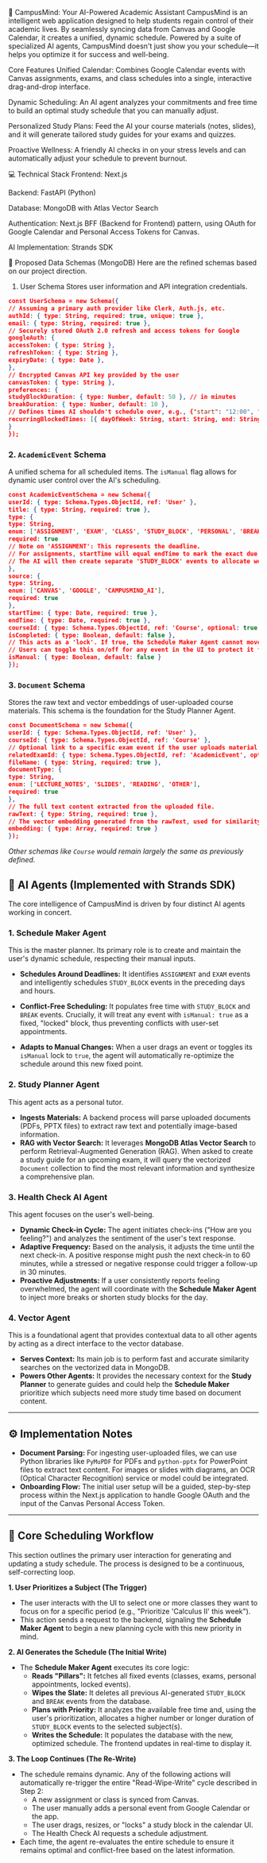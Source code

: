 🧠 CampusMind: Your AI-Powered Academic Assistant
CampusMind is an intelligent web application designed to help students regain control of their academic lives. By seamlessly syncing data from Canvas and Google Calendar, it creates a unified, dynamic schedule. Powered by a suite of specialized AI agents, CampusMind doesn't just show you your schedule—it helps you optimize it for success and well-being.

Core Features
Unified Calendar: Combines Google Calendar events with Canvas assignments, exams, and class schedules into a single, interactive drag-and-drop interface.

Dynamic Scheduling: An AI agent analyzes your commitments and free time to build an optimal study schedule that you can manually adjust.

Personalized Study Plans: Feed the AI your course materials (notes, slides), and it will generate tailored study guides for your exams and quizzes.

Proactive Wellness: A friendly AI checks in on your stress levels and can automatically adjust your schedule to prevent burnout.

💻 Technical Stack
Frontend: Next.js

Backend: FastAPI (Python)

Database: MongoDB with Atlas Vector Search

Authentication: Next.js BFF (Backend for Frontend) pattern, using OAuth for Google Calendar and Personal Access Tokens for Canvas.

AI Implementation: Strands SDK

💾 Proposed Data Schemas (MongoDB)
Here are the refined schemas based on our project direction.

1. User Schema
   Stores user information and API integration credentials.

```json
const UserSchema = new Schema({
// Assuming a primary auth provider like Clerk, Auth.js, etc.
authId: { type: String, required: true, unique: true },
email: { type: String, required: true },
// Securely stored OAuth 2.0 refresh and access tokens for Google
googleAuth: {
accessToken: { type: String },
refreshToken: { type: String },
expiryDate: { type: Date },
},
// Encrypted Canvas API key provided by the user
canvasToken: { type: String },
preferences: {
studyBlockDuration: { type: Number, default: 50 }, // in minutes
breakDuration: { type: Number, default: 10 },
// Defines times AI shouldn't schedule over, e.g., {"start": "12:00", "end": "13:00"}
recurringBlockedTimes: [{ dayOfWeek: String, start: String, end: String }],
}
});
```

### 2. `AcademicEvent` Schema

A unified schema for all scheduled items. The `isManual` flag allows for dynamic user control over the AI's scheduling.

```json
const AcademicEventSchema = new Schema({
userId: { type: Schema.Types.ObjectId, ref: 'User' },
title: { type: String, required: true },
type: {
type: String,
enum: ['ASSIGNMENT', 'EXAM', 'CLASS', 'STUDY_BLOCK', 'PERSONAL', 'BREAK'],
required: true
// Note on 'ASSIGNMENT': This represents the deadline.
// For assignments, startTime will equal endTime to mark the exact due date.
// The AI will then create separate 'STUDY_BLOCK' events to allocate work time.
},
source: {
type: String,
enum: ['CANVAS', 'GOOGLE', 'CAMPUSMIND_AI'],
required: true
},
startTime: { type: Date, required: true },
endTime: { type: Date, required: true },
courseId: { type: Schema.Types.ObjectId, ref: 'Course', optional: true },
isCompleted: { type: Boolean, default: false },
// This acts as a 'lock'. If true, the Schedule Maker Agent cannot move or delete this event.
// Users can toggle this on/off for any event in the UI to protect it from AI re-scheduling.
isManual: { type: Boolean, default: false }
});
```

### 3. `Document` Schema

Stores the raw text and vector embeddings of user-uploaded course materials. This schema is the foundation for the Study Planner Agent.

```json
const DocumentSchema = new Schema({
userId: { type: Schema.Types.ObjectId, ref: 'User' },
courseId: { type: Schema.Types.ObjectId, ref: 'Course' },
// Optional link to a specific exam event if the user uploads material for one exam.
relatedExamId: { type: Schema.Types.ObjectId, ref: 'AcademicEvent', optional: true },
fileName: { type: String, required: true },
documentType: {
type: String,
enum: ['LECTURE_NOTES', 'SLIDES', 'READING', 'OTHER'],
required: true
},
// The full text content extracted from the uploaded file.
rawText: { type: String, required: true },
// The vector embedding generated from the rawText, used for similarity search.
embedding: { type: Array, required: true }
});
```

_Other schemas like `Course` would remain largely the same as previously defined._

## 🤖 AI Agents (Implemented with Strands SDK)

The core intelligence of CampusMind is driven by four distinct AI agents working in concert.

### 1. Schedule Maker Agent

This is the master planner. Its primary role is to create and maintain the user's dynamic schedule, respecting their manual inputs.

- **Schedules Around Deadlines:** It identifies `ASSIGNMENT` and `EXAM` events and intelligently schedules `STUDY_BLOCK` events in the preceding days and hours.

- **Conflict-Free Scheduling:** It populates free time with `STUDY_BLOCK` and `BREAK` events. Crucially, it will treat any event with `isManual: true` as a fixed, "locked" block, thus preventing conflicts with user-set appointments.

- **Adapts to Manual Changes:** When a user drags an event or toggles its `isManual` lock to `true`, the agent will automatically re-optimize the schedule around this new fixed point.

### 2. Study Planner Agent

This agent acts as a personal tutor.

- **Ingests Materials:** A backend process will parse uploaded documents (PDFs, PPTX files) to extract raw text and potentially image-based information.
- **RAG with Vector Search:** It leverages **MongoDB Atlas Vector Search** to perform Retrieval-Augmented Generation (RAG). When asked to create a study guide for an upcoming exam, it will query the vectorized `Document` collection to find the most relevant information and synthesize a comprehensive plan.

### 3\. Health Check AI Agent

This agent focuses on the user's well-being.

- **Dynamic Check-in Cycle:** The agent initiates check-ins ("How are you feeling?") and analyzes the sentiment of the user's text response.
- **Adaptive Frequency:** Based on the analysis, it adjusts the time until the next check-in. A positive response might push the next check-in to 60 minutes, while a stressed or negative response could trigger a follow-up in 30 minutes.
- **Proactive Adjustments:** If a user consistently reports feeling overwhelmed, the agent will coordinate with the **Schedule Maker Agent** to inject more breaks or shorten study blocks for the day.

### 4\. Vector Agent

This is a foundational agent that provides contextual data to all other agents by acting as a direct interface to the vector database.

- **Serves Context:** Its main job is to perform fast and accurate similarity searches on the vectorized data in MongoDB.
- **Powers Other Agents:** It provides the necessary context for the **Study Planner** to generate guides and could help the **Schedule Maker** prioritize which subjects need more study time based on document content.

---

## ⚙️ Implementation Notes

- **Document Parsing:** For ingesting user-uploaded files, we can use Python libraries like `PyMuPDF` for PDFs and `python-pptx` for PowerPoint files to extract text content. For images or slides with diagrams, an OCR (Optical Character Recognition) service or model could be integrated.
- **Onboarding Flow:** The initial user setup will be a guided, step-by-step process within the Next.js application to handle Google OAuth and the input of the Canvas Personal Access Token.

---

## 🔁 Core Scheduling Workflow

This section outlines the primary user interaction for generating and updating a study schedule. The process is designed to be a continuous, self-correcting loop.

**1. User Prioritizes a Subject (The Trigger)**

- The user interacts with the UI to select one or more classes they want to focus on for a specific period (e.g., "Prioritize 'Calculus II' this week").
- This action sends a request to the backend, signaling the **Schedule Maker Agent** to begin a new planning cycle with this new priority in mind.

**2. AI Generates the Schedule (The Initial Write)**

- The **Schedule Maker Agent** executes its core logic:
  - **Reads "Pillars":** It fetches all fixed events (classes, exams, personal appointments, locked events).
  - **Wipes the Slate:** It deletes all previous AI-generated `STUDY_BLOCK` and `BREAK` events from the database.
  - **Plans with Priority:** It analyzes the available free time and, using the user's prioritization, allocates a higher number or longer duration of `STUDY_BLOCK` events to the selected subject(s).
  - **Writes the Schedule:** It populates the database with the new, optimized schedule. The frontend updates in real-time to display it.

**3. The Loop Continues (The Re-Write)**

- The schedule remains dynamic. Any of the following actions will automatically re-trigger the entire "Read-Wipe-Write" cycle described in Step 2:
  - A new assignment or class is synced from Canvas.
  - The user manually adds a personal event from Google Calendar or the app.
  - The user drags, resizes, or "locks" a study block in the calendar UI.
  - The Health Check AI requests a schedule adjustment.
- Each time, the agent re-evaluates the entire schedule to ensure it remains optimal and conflict-free based on the latest information.

